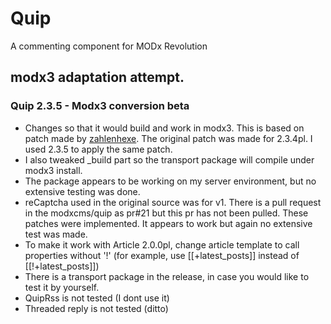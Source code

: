 Quip
====

A commenting component for MODx Revolution

## modx3 adaptation attempt.
### Quip 2.3.5 - Modx3 conversion beta
- Changes so that it would build and work in modx3. This is based on patch made by <a href="https://github.com/zahlenhexe/Quip">zahlenhexe</a>. The original patch was made for 2.3.4pl.  I used 2.3.5 to apply the same patch.
- I also tweaked _build part so the transport package will compile under modx3 install. 
- The package appears to be working on my server environment, but no extensive testing was done.
- reCaptcha used in the original source was for v1. There is a pull request in the modxcms/quip as pr#21 but this pr has not been pulled.  These patches were implemented. It appears to work but again no extensive test was made.
- To make it work with Article 2.0.0pl, change article template to call properties without '!' (for example, use [[+latest_posts]] instead of [[!+latest_posts]])
- There is a transport package in the release, in case you would like to test it by yourself.
- QuipRss is not tested (I dont use it)
- Threaded reply is not tested (ditto)

